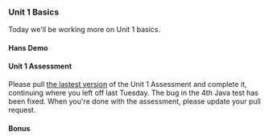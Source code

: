 ### Unit 1 Basics

Today we'll be working more on Unit 1 basics.

#### Hans Demo

#### Unit 1 Assessment

Please pull [the lastest version](https://github.com/accesscode-2-1/unit-1-assessment) of the Unit 1 Assessment and complete it, continuing where you left off last Tuesday.
The bug in the 4th Java test has been fixed. When you're done with the assessment, please update your pull request.

#### Bonus

